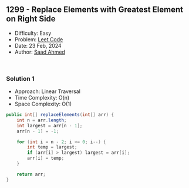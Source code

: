 ## 1299 - Replace Elements with Greatest Element on Right Side
- Difficulty: Easy
- Problem: <a href="https://leetcode.com/problems/replace-elements-with-greatest-element-on-right-side/">Leet Code</a>
- Date: 23 Feb, 2024
- Author: <a href="https://saadahmedev.com">Saad Ahmed</a>

<br>

### Solution 1
- Approach: Linear Traversal
- Time Complexity: O(n)
- Space Complexity: O(1)

```java
public int[] replaceElements(int[] arr) {
    int n = arr.length;
    int largest = arr[n - 1];
    arr[n - 1] = -1;

    for (int i = n - 2; i >= 0; i--) {
        int temp = largest;
        if (arr[i] > largest) largest = arr[i];
        arr[i] = temp;
    }

    return arr;
}
```